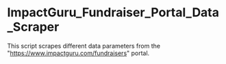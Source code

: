 # ImpactGuru_Fundraiser_Portal_Data_Scraper
This script scrapes different data parameters from the "https://www.impactguru.com/fundraisers" portal.
